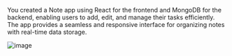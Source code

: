 You created a Note app using React for the frontend and MongoDB for the backend,
enabling users to add, edit, and manage their tasks efficiently. 
The app provides a seamless and responsive interface for organizing notes with real-time data storage.

![image](https://github.com/user-attachments/assets/07535012-5093-4fb7-9a69-19c3b5844ab4)
